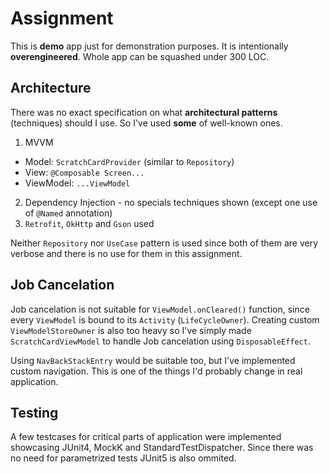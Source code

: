 # Assignment

This is **demo** app just for demonstration purposes. It is intentionally **overengineered**. Whole app can be squashed under 300 LOC.

## Architecture

There was no exact specification on what **architectural patterns** (techniques) should I use. So I've used **some** of well-known ones.

1. MVVM
  - Model: `ScratchCardProvider` (similar to `Repository`)
  - View: `@Composable Screen...`
  - ViewModel: `...ViewModel`
2. Dependency Injection - no specials techniques shown (except one use of `@Named` annotation)
3. `Retrofit`, `OkHttp` and `Gson` used

Neither `Repository` nor `UseCase` pattern is used since both of them are very verbose and there is no use for them in this assignment.

## Job Cancelation

Job cancelation is not suitable for `ViewModel.onCleared()` function, since every `ViewModel` is bound to its `Activity` (`LifeCycleOwner`).
Creating custom `ViewModelStoreOwner` is also too heavy so I've simply made `ScratchCardViewModel` to handle Job cancelation using `DisposableEffect`.

Using `NavBackStackEntry` would be suitable too, but I've implemented custom navigation. This is one of the things I'd probably change in real application.

## Testing

A few testcases for critical parts of application were implemented showcasing JUnit4, MockK and StandardTestDispatcher.
Since there was no need for parametrized tests JUnit5 is also ommited.

